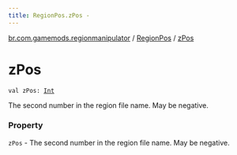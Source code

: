 ```yaml
---
title: RegionPos.zPos - 
---
```


[br.com.gamemods.regionmanipulator](../index.html) / [RegionPos](index.html) / [zPos](./z-pos.html)

# zPos

`val zPos: `[`Int`](https://kotlinlang.org/api/latest/jvm/stdlib/kotlin/-int/index.html)

The second number in the region file name. May be negative.

### Property

`zPos` - The second number in the region file name. May be negative.